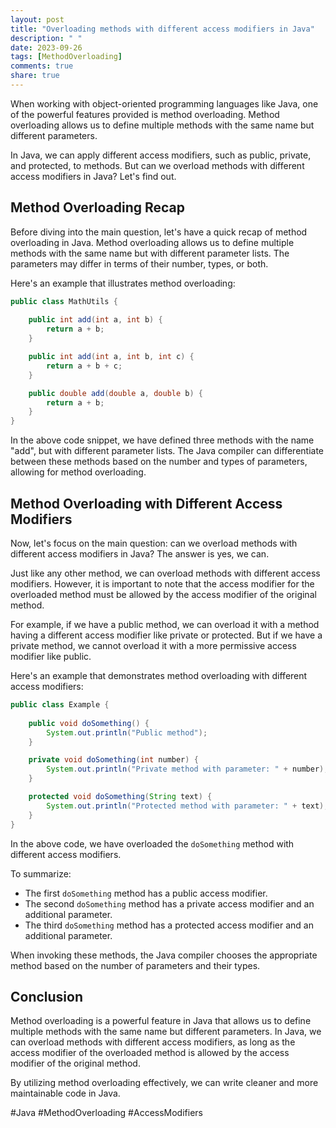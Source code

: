 ```yaml
---
layout: post
title: "Overloading methods with different access modifiers in Java"
description: " "
date: 2023-09-26
tags: [MethodOverloading]
comments: true
share: true
---
```


When working with object-oriented programming languages like Java, one of the powerful features provided is method overloading. Method overloading allows us to define multiple methods with the same name but different parameters.

In Java, we can apply different access modifiers, such as public, private, and protected, to methods. But can we overload methods with different access modifiers in Java? Let's find out.

## Method Overloading Recap

Before diving into the main question, let's have a quick recap of method overloading in Java. Method overloading allows us to define multiple methods with the same name but with different parameter lists. The parameters may differ in terms of their number, types, or both.

Here's an example that illustrates method overloading:

```java
public class MathUtils {
    
    public int add(int a, int b) {
        return a + b;
    }

    public int add(int a, int b, int c) {
        return a + b + c;
    }

    public double add(double a, double b) {
        return a + b;
    }
}
```

In the above code snippet, we have defined three methods with the name "add", but with different parameter lists. The Java compiler can differentiate between these methods based on the number and types of parameters, allowing for method overloading.

## Method Overloading with Different Access Modifiers

Now, let's focus on the main question: can we overload methods with different access modifiers in Java? The answer is yes, we can.

Just like any other method, we can overload methods with different access modifiers. However, it is important to note that the access modifier for the overloaded method must be allowed by the access modifier of the original method.

For example, if we have a public method, we can overload it with a method having a different access modifier like private or protected. But if we have a private method, we cannot overload it with a more permissive access modifier like public.

Here's an example that demonstrates method overloading with different access modifiers:

```java
public class Example {
    
    public void doSomething() {
        System.out.println("Public method");
    }

    private void doSomething(int number) {
        System.out.println("Private method with parameter: " + number);
    }

    protected void doSomething(String text) {
        System.out.println("Protected method with parameter: " + text);
    }
}
```

In the above code, we have overloaded the `doSomething` method with different access modifiers. 

To summarize:
- The first `doSomething` method has a public access modifier.
- The second `doSomething` method has a private access modifier and an additional parameter.
- The third `doSomething` method has a protected access modifier and an additional parameter.

When invoking these methods, the Java compiler chooses the appropriate method based on the number of parameters and their types.

## Conclusion

Method overloading is a powerful feature in Java that allows us to define multiple methods with the same name but different parameters. In Java, we can overload methods with different access modifiers, as long as the access modifier of the overloaded method is allowed by the access modifier of the original method.

By utilizing method overloading effectively, we can write cleaner and more maintainable code in Java.

#Java #MethodOverloading #AccessModifiers